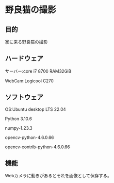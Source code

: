 # 野良猫の撮影
## 目的

家に来る野良猫の撮影

## ハードウェア

サーバー:core i7 8700 RAM32GiB

WebCam:Logicool C270

## ソフトウェア

OS:Ubuntu desktop LTS 22.04

Python 3.10.6

numpy-1.23.3

opencv-python-4.6.0.66

opencv-contrib-python-4.6.0.66

## 機能

Webカメラに動きがあるとそれを画像として保存する。
